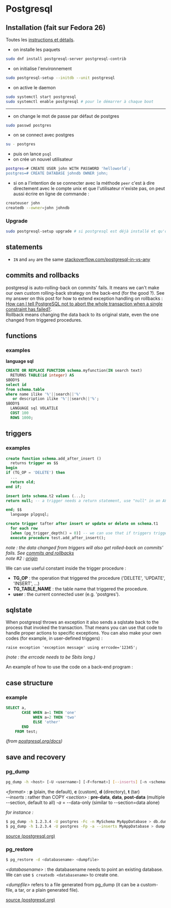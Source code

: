 # Postgresql

## Installation (fait sur Fedora 26)
Toutes les [instructions et détails](https://fedoraproject.org/wiki/PostgreSQL).

- on installe les paquets
```bash
sudo dnf install postgresql-server postgresql-contrib
```
- on initialise l'environnement
```bash
sudo postgresql-setup --initdb --unit postgresql
```
- on active le daemon
```bash
sudo systemctl start postgresql
sudo systemctl enable postgresql # pour le démarrer à chaque boot
```
---
- on change le mot de passe par défaut de postgres
```bash
sudo passwd postgres
```
- on se connect avec postgres
```bash
su - postgres
```
- puis on lance `psql`
- on crée un nouvel utilisateur
```bash
postgres=# CREATE USER john WITH PASSWORD 'helloworld`;
postgres=# CREATE DATABASE johndb OWNER john;
```
- si on a l'intention de se connecter avec la méthode `peer` c'est à dire directement avec le compte unix et que l'utilisateur n'existe pas, on peut aussi écrire en ligne de commande :
```bash
createuser john
createdb --owner=john johndb
```

### Upgrade
```bash
sudo postgresql-setup upgrade # si postgresql est déjà installé et qu'on souhaite juste faire une mise à jour
```

## statements

- `IN` and `any` are the same [stackoverflow.com/postgresql-in-vs-any](https://stackoverflow.com/questions/30263671/postgresql-in-vs-any "stackoverflow")

## <a name="commits"></a> commits and rollbacks

postgresql is auto-rolling-back on commits' fails. It means we can't make our own custom rolling-back strategy on the back-end (for the good ?). See my answer on this post for how to extend exception handling on rollbacks : [How can I tell PostgreSQL not to abort the whole transaction when a single constraint has failed?](https://stackoverflow.com/questions/9436122/how-can-i-tell-postgresql-not-to-abort-the-whole-transaction-when-a-single-const/46229608#46229608).  
Rollback means changing the data back to its original state, even the one changed from triggered procedures.

## functions

### examples

**language sql**

```sql
CREATE OR REPLACE FUNCTION schema.myfunction(IN search text)
  RETURNS TABLE(id integer) AS
$BODY$
select id
from schema.table
where name ilike '%'||search||'%'
   or description ilike '%'||search||'%';
$BODY$
  LANGUAGE sql VOLATILE
  COST 100
  ROWS 1000;
```

## triggers
### examples
```sql
create function schema.add_after_insert ()
  returns trigger as $$
begin
if (TG_OP = 'DELETE') then
  ...
  return old;
end if;

insert into schema.t2 values (...);
return null; -- a trigger needs a return statement, use "null" in an AFTER trigger if nothing is to be returned or else "NEW" or "OLD"

end; $$
  language plpgsql;

create trigger tafter after insert or update or delete on schema.t1
  for each row
  [when (pg_trigger_depth() = 0)] -- we can use that if triggers trigger others triggers, and need to prevent a recursive loop (see note #2).
  execute procedure test.add_after_insert();
```
 
*note : the data changed from triggers will also get rolled-back on commits' fails. See [commits and rollbacks](#commits)*  
*note #2 : [origin](https://stackoverflow.com/a/14262289/773595)*

We can use useful constant inside the trigger procedure :

- **TG_OP** : the operation that triggered the procedure ('DELETE', 'UPDATE', 'INSERT', ...)
- **TG_TABLE_NAME** : the table name that triggered the procedure.
- **user** : the current connected user (e.g. 'postgres').

## sqlstate

When postgresql throws an exception it also sends a sqlstate back to the process that invoked the transaction. That means you can use that code to handle proper actions to specific exceptions. You can also make your own codes (for example, in user-defined triggers) :

```plpgsql
raise exception 'exception message' using errcode='12345';
```
*(note : the errcode needs to be 5bits long.)*

An example of how to use the code on a back-end program : 


## case structure

### example
```sql
SELECT a,
       CASE WHEN a=1 THEN 'one'
            WHEN a=2 THEN 'two'
            ELSE 'other'
       END
    FROM test;
```
*(from [postgresql.org/docs](https://www.postgresql.org/docs/7.4/static/functions-conditional.html))*

## save and recovery

### pg_dump

```bash
pg_dump -h <host> [-U <username>] [-F<format>] [--inserts] [-n <schema>] [--section=<section> ... | -a] <databasename> > <dumpfile>
```
*\<format\>* : **p** (plain, the default), **c** (custom), **d** (directory), **t** (tar)  
*--inserts* : rather than COPY
*\<section\>* : **pre-data**, **data**, **post-data** (multiple --section, default to all)
*-a* = --data-only (similar to --section=data alone)

*for instance :*
```bash
$ pg_dump -h 1.2.3.4 -U postgres -Fc -n MySchema MyAppDatabase > db.dump
$ pg_dump -h 1.2.3.4 -U postgres -Fp -a --inserts MyAppDatabase > dump.sql
```

<a target=_blank href="https://www.postgresql.org/docs/10/static/app-pgdump.html">source (postgresql.org)</a>

### pg_restore

```bash
$ pg_restore -d <databasename> <dumpfile>
```
*\<databasename\>* : the databasename needs to point an existing database. We can use `$ createdb <databasename>` to create one.

*\<dumpfile\>* refers to a file generated from pg_dump (it can be a custom-file, a tar, or a plain generated file).

[source (postgresql.org)](https://www.postgresql.org/docs/10/static/app-pgrestore.html)
